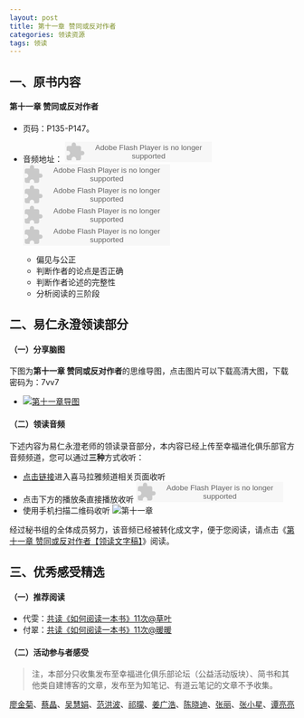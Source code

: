 ```yaml
---
layout: post
title: 第十一章 赞同或反对作者
categories: 领读资源
tags: 领读
---
```


## 一、原书内容

#### 第十一章 赞同或反对作者

- 页码：P135-P147。
- 音频地址：
    <object type="application/x-shockwave-flash" id="ximalaya_player" data="http://www.ximalaya.com/swf/sound/orange.swf?id=13454412" width="260" height="36"></object><object type="application/x-shockwave-flash" id="ximalaya_player" data="http://www.ximalaya.com/swf/sound/orange.swf?id=13454411" width="260" height="36"></object><object type="application/x-shockwave-flash" id="ximalaya_player" data="http://www.ximalaya.com/swf/sound/orange.swf?id=13454410" width="260" height="36"></object><object type="application/x-shockwave-flash" id="ximalaya_player" data="http://www.ximalaya.com/swf/sound/orange.swf?id=13454409" width="260" height="36"></object></object><object type="application/x-shockwave-flash" id="ximalaya_player" data="http://www.ximalaya.com/swf/sound/orange.swf?id=13558212" width="260" height="36"></object>

	- 偏见与公正
	- 判断作者的论点是否正确
	- 判断作者论述的完整性
	- 分析阅读的三阶段

## 二、易仁永澄领读部分

#### （一）分享脑图

下图为**第十一章 赞同或反对作者**的思维导图，点击图片可以下载高清大图，下载密码为：7vv7

- [![第十一章导图](http://77fm42.com1.z0.glb.clouddn.com/htrab-nt-s11small.jpg)](http://pan.baidu.com/s/1bpHiOAr)

#### （二）领读音频

下述内容为易仁永澄老师的领读录音部分，本内容已经上传至幸福进化俱乐部官方音频频道，您可以通过**三种**方式收听：

- [点击链接](http://www.ximalaya.com/12605301/sound/13453023)进入喜马拉雅频道相关页面收听
- 点击下方的播放条直接播放收听
	<object type="application/x-shockwave-flash" id="ximalaya_player" data="http://www.ximalaya.com/swf/sound/orange.swf?id=13453023" width="260" height="36"></object>
- 使用手机扫描二维码收听
![第十一章](http://77fm42.com1.z0.glb.clouddn.com/htrab-nt-s11small.jpg)

经过秘书组的全体成员努力，该音频已经被转化成文字，便于您阅读，请点击《[第十一章 赞同或反对作者【领读文字稿】](http://htrab.com/sesson11-text/)》阅读。

## 三、优秀感受精选

#### （一）推荐阅读

- 代雯：[共读《如何阅读一本书》11次@草叶](http://www.jianshu.com/p/4bee7b752317)
- 付翠：[共读《如何阅读一本书》11次@暖暖](http://www.jianshu.com/p/e86860079fd4)

#### （二）活动参与者感受

> 注，本部分只收集发布至幸福进化俱乐部论坛（公益活动版块）、简书和其他类自建博客的文章，发布至为知笔记、有道云笔记的文章不予收集。

[廖金菊](http://www.jianshu.com/p/99c804700574)、[蔡晶](http://www.jianshu.com/p/11edd7e10725)、[吴慧娟](http://www.jianshu.com/p/0978692dabfd)、[范洪波](http://www.jianshu.com/p/6e8652843080?utm_campaign=hugo&utm_medium=reader_share&utm_content=note)、[祁曚](http://www.jianshu.com/p/26ccb98e46f2)、[姜广浩](http://www.jianshu.com/p/babdcd072337)、[陈晓迪](http://www.jianshu.com/p/5622a731fb02)、[张丽](http://note.youdao.com/share/?id=ce7b6a2753e65ccb551f909c36ed1631&type=note)、[张小星](http://fromwiz.com/share/s/10bxJH2YkA3G245_Bc0dRhtl2uQX0d1zs4y_2OO9pg3zxs_A)、[谭亮亮](http://www.jianshu.com/p/e9fff5f70cb1)
